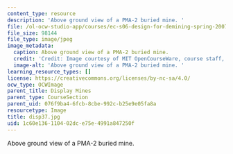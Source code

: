 ```yaml
---
content_type: resource
description: 'Above ground view of a PMA-2 buried mine. '
file: /ol-ocw-studio-app/courses/ec-s06-design-for-demining-spring-2007/1c60e136110402dce75e4991a847250f_disp37.jpg
file_size: 98144
file_type: image/jpeg
image_metadata:
  caption: Above ground view of a PMA-2 buried mine.
  credit: 'Credit: Image courtesy of MIT OpenCourseWare, course staff, and students.'
  image-alt: 'Above ground view of a PMA-2 buried mine. '
learning_resource_types: []
license: https://creativecommons.org/licenses/by-nc-sa/4.0/
ocw_type: OCWImage
parent_title: Display Mines
parent_type: CourseSection
parent_uid: 076f9ba4-6fcb-8cbe-992c-b25e9e05fa8a
resourcetype: Image
title: disp37.jpg
uid: 1c60e136-1104-02dc-e75e-4991a847250f
---
```

Above ground view of a PMA-2 buried mine. 